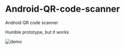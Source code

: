# Android-QR-code-scanner
Android QR code scanner

Humble prototype, but it works

![demo](https://i.imgur.com/GIT8u1o.jpg)
